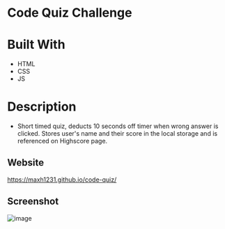 # Code Quiz Challenge

# Built With
* HTML
* CSS
* JS

# Description
* Short timed quiz, deducts 10 seconds off timer when wrong answer is clicked. Stores user's name and their score in the local storage and is referenced on Highscore page.

## Website
https://maxh1231.github.io/code-quiz/

## Screenshot
![image](https://user-images.githubusercontent.com/41771785/136137234-f8365291-69af-420a-a3c5-ec97a2888374.png)
